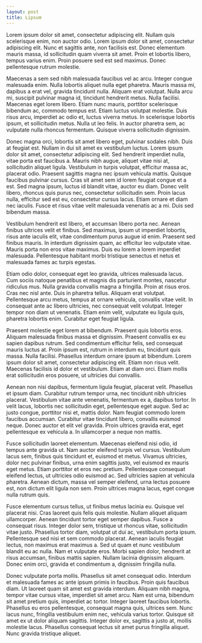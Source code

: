 ```yaml
---
layout: post
title: Lipsum
---
```

Lorem ipsum dolor sit amet, consectetur adipiscing elit. Nullam quis scelerisque enim, non auctor odio. Lorem ipsum dolor sit amet, consectetur adipiscing elit. Nunc et sagittis ante, non facilisis est. Donec elementum mauris massa, id sollicitudin quam viverra sit amet. Proin et lobortis libero, tempus varius enim. Proin posuere sed est sed maximus. Donec pellentesque rutrum molestie.

Maecenas a sem sed nibh malesuada faucibus vel ac arcu. Integer congue malesuada enim. Nulla lobortis aliquet nulla eget pharetra. Mauris massa mi, dapibus a erat vel, gravida tincidunt nulla. Aliquam erat volutpat. Nulla arcu mi, suscipit pulvinar magna id, tincidunt hendrerit metus. Nulla facilisi. Maecenas eget lorem libero. Etiam nunc mauris, porttitor scelerisque bibendum ac, commodo tempus est. Etiam luctus volutpat molestie. Duis risus arcu, imperdiet ac odio et, luctus viverra metus. In scelerisque lobortis ipsum, et sollicitudin metus. Nulla ut leo felis. In auctor pharetra sem, ac vulputate nulla rhoncus fermentum. Quisque viverra sollicitudin dignissim.

Donec magna orci, lobortis sit amet libero eget, pulvinar sodales nibh. Duis at feugiat est. Nullam in dui sit amet ex vestibulum luctus. Lorem ipsum dolor sit amet, consectetur adipiscing elit. Sed hendrerit imperdiet nulla, vitae porta est faucibus a. Mauris nibh augue, aliquet vitae nisi at, sollicitudin aliquet ligula. Vestibulum in turpis volutpat, efficitur massa ac, placerat odio. Praesent sagittis magna nec ipsum vehicula mattis. Quisque faucibus pulvinar cursus. Cras sit amet sem id lorem feugiat congue et a est. Sed magna ipsum, luctus id blandit vitae, auctor eu diam. Donec velit libero, rhoncus quis purus nec, consectetur sollicitudin sem. Proin lacus nulla, efficitur sed est eu, consectetur cursus lacus. Etiam ornare et diam nec iaculis. Fusce et risus vitae velit malesuada venenatis ac a mi. Duis sed bibendum massa.

Vestibulum hendrerit est libero, et accumsan libero porta nec. Aenean finibus ultrices velit et finibus. Sed maximus, ipsum ut imperdiet lobortis, risus ante iaculis elit, vitae condimentum purus augue id enim. Praesent sed finibus mauris. In interdum dignissim quam, ac efficitur leo vulputate vitae. Mauris porta non eros vitae maximus. Duis eu lorem a lorem imperdiet malesuada. Pellentesque habitant morbi tristique senectus et netus et malesuada fames ac turpis egestas.

Etiam odio dolor, consequat eget leo gravida, ultrices malesuada lacus. Cum sociis natoque penatibus et magnis dis parturient montes, nascetur ridiculus mus. Nulla gravida convallis magna a fringilla. Proin at risus eros. Cras nec nisl ante. Duis in pharetra tellus. Aliquam erat volutpat. Pellentesque arcu metus, tempus at ornare vehicula, convallis vitae velit. In consequat ante ac libero ultricies, nec consequat velit volutpat. Integer tempor non diam ut venenatis. Etiam enim velit, vulputate eu ligula quis, pharetra lobortis enim. Curabitur eget feugiat ligula.

Praesent molestie eget lorem at bibendum. Praesent quis lobortis eros. Aliquam malesuada finibus massa et dignissim. Praesent convallis ex eu sapien dapibus rutrum. Sed condimentum efficitur felis, sed consequat mauris luctus at. Proin ipsum est, rutrum in interdum eu, tincidunt quis massa. Nulla facilisi. Phasellus interdum ornare ipsum at bibendum. Lorem ipsum dolor sit amet, consectetur adipiscing elit. Etiam non risus velit. Maecenas facilisis id dolor et vestibulum. Etiam at diam orci. Etiam mollis erat sollicitudin eros posuere, ut ultricies dui convallis.

Aenean non nisi dapibus, fermentum ligula feugiat, placerat velit. Phasellus et ipsum diam. Curabitur rutrum tempor urna, nec tincidunt nibh ultricies placerat. Vestibulum vitae ante venenatis, fermentum ex a, dapibus tortor. In velit lacus, lobortis nec sollicitudin eget, pellentesque eget augue. Sed ac justo congue, porttitor nisi et, mattis dolor. Nam feugiat commodo lorem faucibus accumsan. Curabitur vitae tincidunt libero, convallis euismod neque. Donec auctor et elit vel gravida. Proin ultrices gravida erat, eget pellentesque ex vehicula a. In ullamcorper a neque non mattis.

Fusce sollicitudin laoreet elementum. Maecenas eleifend nisi odio, id tempus ante gravida ut. Nam auctor eleifend turpis vel cursus. Vestibulum lacus sem, finibus quis tincidunt et, euismod et metus. Vivamus ultricies, dolor nec pulvinar finibus, urna enim sagittis justo, vel euismod ex mauris eget metus. Etiam porttitor et eros nec pretium. Pellentesque consequat eleifend lectus, ut ultricies odio euismod ac. Sed ultricies sapien at vehicula pharetra. Aenean dictum, massa vel semper eleifend, urna lectus posuere est, non dictum elit ligula non sem. Proin ultrices magna lacus, eget congue nulla rutrum quis.

Fusce elementum cursus tellus, ut finibus metus lacinia eu. Quisque vel placerat nisi. Cras laoreet quis felis quis molestie. Nullam aliquet aliquam ullamcorper. Aenean tincidunt tortor eget semper dapibus. Fusce a consequat risus. Integer dolor sem, tristique ut rhoncus vitae, sollicitudin vitae justo. Phasellus tortor diam, volutpat ut dui ac, vestibulum porta ipsum. Pellentesque sed nisi et sem commodo placerat. Aenean iaculis feugiat lectus, non maximus erat maximus a. Sed ut quam et nunc vestibulum blandit eu ac nulla. Nam et vulputate eros. Morbi sapien dolor, hendrerit at risus accumsan, finibus mattis sapien. Nullam lacinia dignissim aliquam. Donec enim orci, gravida et condimentum a, dignissim fringilla nulla.

Donec vulputate porta mollis. Phasellus sit amet consequat odio. Interdum et malesuada fames ac ante ipsum primis in faucibus. Proin quis faucibus diam. Ut laoreet quam sit amet est gravida interdum. Aliquam nibh magna, tempor vitae cursus vitae, imperdiet sit amet arcu. Nam est urna, bibendum sit amet pretium quis, imperdiet ac tortor. Integer laoreet faucibus lobortis. Phasellus eu eros pellentesque, consequat magna quis, ultrices sem. Nunc lacus nunc, fringilla vestibulum enim nec, vehicula varius tortor. Quisque sit amet ex ut dolor aliquam sagittis. Integer dolor ex, sagittis a justo at, mollis molestie lacus. Phasellus consequat lectus sit amet purus fringilla aliquet. Nunc gravida tristique aliquet.